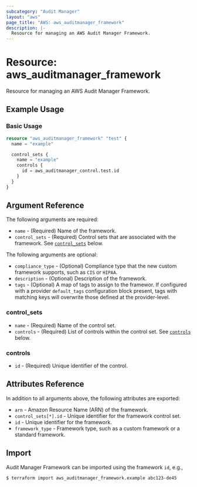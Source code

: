 ```yaml
---
subcategory: "Audit Manager"
layout: "aws"
page_title: "AWS: aws_auditmanager_framework"
description: |-
  Resource for managing an AWS Audit Manager Framework.
---
```


# Resource: aws_auditmanager_framework

Resource for managing an AWS Audit Manager Framework.

## Example Usage

### Basic Usage

```terraform
resource "aws_auditmanager_framework" "test" {
  name = "example"

  control_sets {
    name = "example"
    controls {
      id = aws_auditmanager_control.test.id
    }
  }
}
```

## Argument Reference

The following arguments are required:

* `name` - (Required) Name of the framework.
* `control_sets` - (Required) Control sets that are associated with the framework. See [`control_sets`](#control_sets) below.

The following arguments are optional:

* `compliance_type` - (Optional) Compliance type that the new custom framework supports, such as `CIS` or `HIPAA`.
* `description` - (Optional) Description of the framework.
* `tags` - (Optional) A map of tags to assign to the framewor. If configured with a provider `default_tags` configuration block present, tags with matching keys will overwrite those defined at the provider-level.

### control_sets

* `name` - (Required) Name of the control set.
* `controls` - (Required) List of controls within the control set. See [`controls`](#controls) below.

### controls

* `id` - (Required) Unique identifier of the control.

## Attributes Reference

In addition to all arguments above, the following attributes are exported:

* `arn` - Amazon Resource Name (ARN) of the framework.
* `control_sets[*].id` - Unique identifier for the framework control set.
* `id` - Unique identifier for the framework.
* `framework_type` - Framework type, such as a custom framework or a standard framework.

## Import

Audit Manager Framework can be imported using the framework `id`, e.g.,

```
$ terraform import aws_auditmanager_framework.example abc123-de45
```
